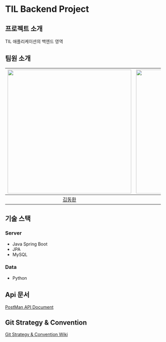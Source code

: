 # TIL Backend Project

## 프로젝트 소개
TIL 애플리케이션의 백엔드 영역

## 팀원 소개
| [<img src="https://github.com/gidskql6671.png" width="400px">](https://github.com/gidskql6671) | [<img src="https://github.com/gaarden.png" width="400px">](https://github.com/gaarden) | [<img src="https://github.com/JiwonHwang01.png" width="400px">](https://github.com/JiwonHwang01) |
| :----: | :----: | :----: |
|[김동환](https://github.com/gidskql6671) | [문정원](https://github.com/gaarden) | [황지원](https://github.com/JiwonHwang01) |

## 기술 스택
### Server
- Java Spring Boot
- JPA
- MySQL
### Data
- Python

## Api 문서
[PostMan API Document](https://documenter.getpostman.com/view/13315664/UyxdJogT)

## Git Strategy & Convention
[Git Strategy & Convention Wiki](https://github.com/GDSC-KNU/TIL-Backend/wiki/Git-Strategy-&-Convention-Wiki)